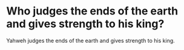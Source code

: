 # Who judges the ends of the earth and gives strength to his king?

Yahweh judges the ends of the earth and gives strength to his king.
